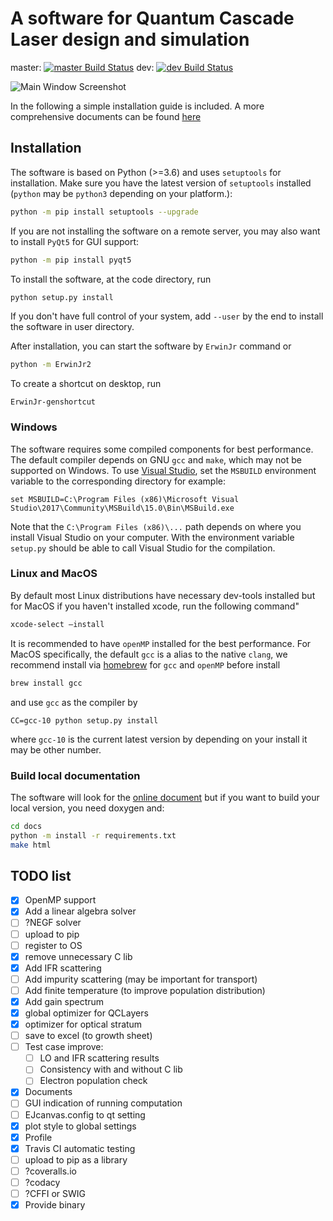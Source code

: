 A software for Quantum Cascade Laser design and simulation
================

master:
[![master Build Status](https://travis-ci.com/CareF/ErwinJr2.svg?branch=master)](https://travis-ci.com/CareF/ErwinJr2)
dev:
[![dev Build Status](https://travis-ci.com/CareF/ErwinJr2.svg?branch=dev)](https://travis-ci.com/CareF/ErwinJr2)

![Main Window Screenshot](./docs/figures/qtab.png)

In the following a simple installation guide is included. A more comprehensive
documents can be found [here](https://erwinjr2.readthedocs.io/)


Installation
---------------
The software is based on Python (>=3.6) and uses `setuptools` for installation.
Make sure you have the latest version of `setuptools` installed
(`python` may be `python3` depending on your platform.):

```bash
python -m pip install setuptools --upgrade
```

If you are not installing the software on a remote server, you may also want to
install `PyQt5` for GUI support:

```bash
python -m pip install pyqt5
```

To install the software, at the code directory, run

```bash
python setup.py install
```

If you don't have full control of your system, add `--user` by the end to
install the software in user directory.

After installation, you can start the software by `ErwinJr` command or

```bash
python -m ErwinJr2
```

To create a shortcut on desktop, run

```
ErwinJr-genshortcut
```

### Windows ###
The software requires some compiled components for best performance. The
default compiler depends on GNU `gcc` and `make`, which may not be supported
on Windows. To use [Visual Studio](https://visualstudio.microsoft.com/),
set the `MSBUILD` environment variable to the corresponding directory for
example:
```
set MSBUILD=C:\Program Files (x86)\Microsoft Visual Studio\2017\Community\MSBuild\15.0\Bin\MSBuild.exe
```
Note that the `C:\Program Files (x86)\...` path depends on where you install
Visual Studio on your computer. With the environment variable `setup.py` should
be able to call Visual Studio for the compilation.

### Linux and MacOS ###
By default most Linux distributions have necessary dev-tools installed but for
MacOS if you haven't installed xcode, run the following command"

```bash
xcode-select —install
```

It is recommended to have `openMP` installed for the best performance.
For MacOS specifically, the default `gcc` is a alias to the native `clang`,
we recommend install via [homebrew](https://brew.sh/) for `gcc` and `openMP`
before install

```bash
brew install gcc
```

and use `gcc` as the compiler by

```
CC=gcc-10 python setup.py install
```

where `gcc-10` is the current latest version by depending on your install
it may be other number.

### Build local documentation ###
The software will look for the [online document](https://erwinjr2.readthedocs.io/)
but if you want to build your local version, you need doxygen and:

```bash
cd docs
python -m install -r requirements.txt
make html
```

## TODO list
- [X] OpenMP support
- [X] Add a linear algebra solver
- [ ] ?NEGF solver
- [ ] upload to pip
- [ ] register to OS
- [X] remove unnecessary C lib
- [X] Add IFR scattering
- [ ] Add impurity scattering (may be important for transport)
- [ ] Add finite temperature (to improve population distribution)
- [X] Add gain spectrum
- [X] global optimizer for QCLayers
- [X] optimizer for optical stratum
- [ ] save to excel (to growth sheet)
- [ ] Test case improve:
    - [ ] LO and IFR scattering results
    - [ ] Consistency with and without C lib
    - [ ] Electron population check
- [X] Documents
- [ ] GUI indication of running computation
- [ ] EJcanvas.config to qt setting
- [X] plot style to global settings
- [X] Profile
- [X] Travis CI automatic testing
- [ ] upload to pip as a library
- [ ] ?coveralls.io
- [ ] ?codacy
- [ ] ?CFFI or SWIG
- [X] Provide binary
